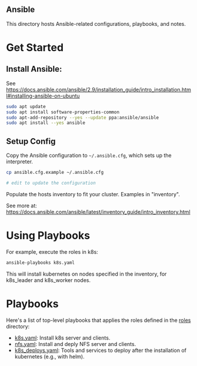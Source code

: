 Ansible
----

This directory hosts Ansible-related configurations, playbooks, and notes.

# Get Started

## Install Ansible:

See https://docs.ansible.com/ansible/2.9/installation_guide/intro_installation.html#installing-ansible-on-ubuntu

```bash
sudo apt update
sudo apt install software-properties-common
sudo apt-add-repository --yes --update ppa:ansible/ansible
sudo apt install --yes ansible
```

## Setup Config

Copy the Ansible configuration to `~/.ansible.cfg`, which sets up the interpreter.

```bash
cp ansible.cfg.example ~/.ansible.cfg

# edit to update the configuration
```

Populate the hosts inventory to fit your cluster. Examples in "inventory".

See more at: https://docs.ansible.com/ansible/latest/inventory_guide/intro_inventory.html

# Using Playbooks

For example, execute the roles in k8s:

```bash
ansible-playbooks k8s.yaml
```

This will install kubernetes on nodes specified in the inventory, for k8s_leader
and k8s_worker nodes.

# Playbooks

Here's a list of top-level playbooks that applies the roles defined in the [roles](roles)
directory:

- [k8s.yaml](k8s.yaml): Install k8s server and clients.
- [nfs.yaml](nfs.yaml): Install and deply NFS server and clients.
- [k8s_deploys.yaml](k8s_deploys.yaml): Tools and services to deploy after
  the installation of kubernetes (e.g., with helm).